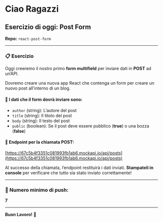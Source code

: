 # Ciao Ragazzi

## Esercizio di oggi: **Post Form**

**Repo:** `react-post-form`

---

### 📋 Esercizio

Oggi creeremo il nostro primo **form multifield** per inviare dati in **POST** ad un’API.  

Dovremo creare una nuova app React che contenga un form per creare un nuovo post all’interno di un blog.  

#### 📄 I dati che il form dovrà inviare sono:
- `author` (string): L’autore del post
- `title` (string): Il titolo del post
- `body` (string): Il testo del post
- `public` (boolean): Se il post deve essere pubblico (**true**) o una bozza (**false**)

#### 📡 Endpoint per la chiamata POST:
[https://67c5b4f3351c081993fb1ab6.mockapi.io/api/posts](https://67c5b4f3351c081993fb1ab6.mockapi.io/api/posts)

Al successo della chiamata, l’endpoint restituirà i dati inviati. **Stampateli in console** per verificare che tutto sia stato inviato correttamente!

---

### 📌 Numero minimo di push:

**7**

---

**Buon Lavoro!** 🎉